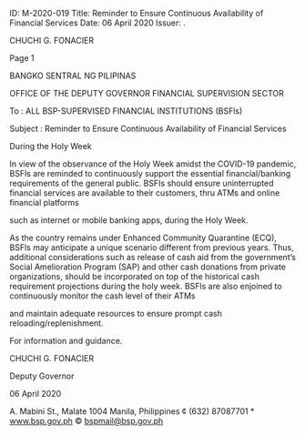 ID: M-2020-019
Title: Reminder to Ensure Continuous Availability of Financial Services
Date: 06 April 2020
Issuer: .

CHUCHI G. FONACIER

Page 1

BANGKO SENTRAL NG PILIPINAS

OFFICE OF THE DEPUTY GOVERNOR FINANCIAL SUPERVISION SECTOR

To : ALL BSP-SUPERVISED FINANCIAL INSTITUTIONS (BSFls)

Subject : Reminder to Ensure Continuous Availability of Financial Services

During the Holy Week

In view of the observance of the Holy Week amidst the COVID-19 pandemic, BSFls are reminded to continuously support the essential financial/banking requirements of the general public. BSFIs should ensure uninterrupted financial services are available to their customers, thru ATMs and online financial platforms

such as internet or mobile banking apps, during the Holy Week.

As the country remains under Enhanced Community Quarantine (ECQ), BSFls may anticipate a unique scenario different from previous years. Thus, additional considerations such as release of cash aid from the government’s Social Amelioration Program (SAP) and other cash donations from private organizations, should be incorporated on top of the historical cash requirement projections during the holy week. BSFls are also enjoined to continuously monitor the cash level of their ATMs

and maintain adequate resources to ensure prompt cash reloading/replenishment.

For information and guidance.

CHUCHI G. FONACIER

Deputy Governor

06 April 2020

A. Mabini St., Malate 1004 Manila, Philippines ¢ (632) 87087701 * www.bsp.gov.ph © bspmail@bsp.gov.ph